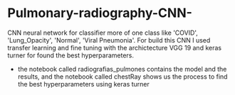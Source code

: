 # Pulmonary-radiography-CNN-
CNN neural network for classifier more of one class like 'COVID', 'Lung_Opacity', 'Normal', 'Viral Pneumonia'. For build this CNN I used transfer learning and fine tuning with the archictecture VGG 19 and keras turner for found the best hyperparameters.

* the notebook called radiografias_pulmones contains the model and the results, and the notebook called chestRay shows us the process to find the best hyperparameters using keras turner
